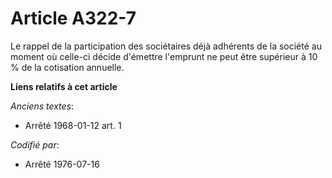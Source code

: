 # Article A322-7

Le rappel de la participation des sociétaires déjà adhérents de la société au moment où celle-ci décide d'émettre l'emprunt
ne peut être supérieur à 10 % de la cotisation annuelle.

**Liens relatifs à cet article**

_Anciens textes_:

  - Arrêté 1968-01-12 art. 1

_Codifié par_:

  - Arrêté 1976-07-16
